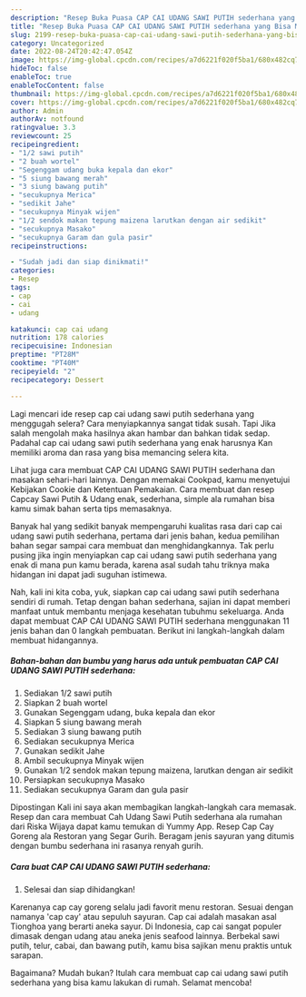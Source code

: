 ```yaml
---
description: "Resep Buka Puasa CAP CAI UDANG SAWI PUTIH sederhana yang Bisa Manjain Lidah"
title: "Resep Buka Puasa CAP CAI UDANG SAWI PUTIH sederhana yang Bisa Manjain Lidah"
slug: 2199-resep-buka-puasa-cap-cai-udang-sawi-putih-sederhana-yang-bisa-manjain-lidah
category: Uncategorized
date: 2022-08-24T20:42:47.054Z
image: https://img-global.cpcdn.com/recipes/a7d6221f020f5ba1/680x482cq70/cap-cai-udang-sawi-putih-sederhana-foto-resep-utama.jpg
hideToc: false
enableToc: true
enableTocContent: false
thumbnail: https://img-global.cpcdn.com/recipes/a7d6221f020f5ba1/680x482cq70/cap-cai-udang-sawi-putih-sederhana-foto-resep-utama.jpg
cover: https://img-global.cpcdn.com/recipes/a7d6221f020f5ba1/680x482cq70/cap-cai-udang-sawi-putih-sederhana-foto-resep-utama.jpg
author: Admin
authorAv: notfound
ratingvalue: 3.3
reviewcount: 25
recipeingredient:
- "1/2 sawi putih"
- "2 buah wortel"
- "Segenggam udang buka kepala dan ekor"
- "5 siung bawang merah"
- "3 siung bawang putih"
- "secukupnya Merica"
- "sedikit Jahe"
- "secukupnya Minyak wijen"
- "1/2 sendok makan tepung maizena larutkan dengan air sedikit"
- "secukupnya Masako"
- "secukupnya Garam dan gula pasir"
recipeinstructions:

- "Sudah jadi dan siap dinikmati!"
categories:
- Resep
tags:
- cap
- cai
- udang

katakunci: cap cai udang 
nutrition: 178 calories
recipecuisine: Indonesian
preptime: "PT28M"
cooktime: "PT40M"
recipeyield: "2"
recipecategory: Dessert

---
```



Lagi mencari ide resep cap cai udang sawi putih sederhana yang menggugah selera? Cara menyiapkannya sangat tidak susah. Tapi Jika salah mengolah maka hasilnya akan hambar dan bahkan tidak sedap. Padahal cap cai udang sawi putih sederhana yang enak harusnya Kan memiliki aroma dan rasa yang bisa memancing selera kita.


Lihat juga cara membuat CAP CAI UDANG SAWI PUTIH sederhana dan masakan sehari-hari lainnya. Dengan memakai Cookpad, kamu menyetujui Kebijakan Cookie dan Ketentuan Pemakaian. Cara membuat dan resep Capcay Sawi Putih &amp; Udang enak, sederhana, simple ala rumahan bisa kamu simak bahan serta tips memasaknya.

Banyak hal yang sedikit banyak mempengaruhi kualitas rasa dari cap cai udang sawi putih sederhana, pertama dari jenis bahan, kedua pemilihan bahan segar sampai cara membuat dan menghidangkannya. Tak perlu pusing jika ingin menyiapkan cap cai udang sawi putih sederhana yang enak di mana pun kamu berada, karena asal sudah tahu triknya maka hidangan ini dapat jadi suguhan istimewa.


Nah, kali ini kita coba, yuk, siapkan cap cai udang sawi putih sederhana sendiri di rumah. Tetap dengan bahan sederhana, sajian ini dapat memberi manfaat untuk membantu menjaga kesehatan tubuhmu sekeluarga. Anda dapat membuat CAP CAI UDANG SAWI PUTIH sederhana menggunakan 11 jenis bahan dan 0 langkah pembuatan. Berikut ini langkah-langkah dalam membuat hidangannya.

<!--inarticleads1-->

##### Bahan-bahan dan bumbu yang harus ada untuk pembuatan CAP CAI UDANG SAWI PUTIH sederhana:

1. Sediakan 1/2 sawi putih
1. Siapkan 2 buah wortel
1. Gunakan Segenggam udang, buka kepala dan ekor
1. Siapkan 5 siung bawang merah
1. Sediakan 3 siung bawang putih
1. Sediakan secukupnya Merica
1. Gunakan sedikit Jahe
1. Ambil secukupnya Minyak wijen
1. Gunakan 1/2 sendok makan tepung maizena, larutkan dengan air sedikit
1. Persiapkan secukupnya Masako
1. Sediakan secukupnya Garam dan gula pasir


Dipostingan Kali ini saya akan membagikan langkah-langkah cara memasak. Resep dan cara membuat Cah Udang Sawi Putih sederhana ala rumahan dari Riska Wijaya dapat kamu temukan di Yummy App. Resep Cap Cay Goreng ala Restoran yang Segar Gurih. Beragam jenis sayuran yang ditumis dengan bumbu sederhana ini rasanya renyah gurih. 

<!--inarticleads2-->

##### Cara buat CAP CAI UDANG SAWI PUTIH sederhana:


1. Selesai dan siap dihidangkan!

Karenanya cap cay goreng selalu jadi favorit menu restoran. Sesuai dengan namanya &#39;cap cay&#39; atau sepuluh sayuran. Cap cai adalah masakan asal Tionghoa yang berarti aneka sayur. Di Indonesia, cap cai sangat populer dimasak dengan udang atau aneka jenis seafood lainnya. Berbekal sawi putih, telur, cabai, dan bawang putih, kamu bisa sajikan menu praktis untuk sarapan. 

Bagaimana? Mudah bukan? Itulah cara membuat cap cai udang sawi putih sederhana yang bisa kamu lakukan di rumah. Selamat mencoba!
